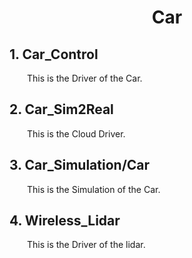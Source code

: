 # <center> Car </center>
 
## 1. Car_Control
&emsp;&emsp;This is the Driver of the Car.

## 2. Car_Sim2Real
&emsp;&emsp;This is the Cloud Driver.

## 3. Car_Simulation/Car
&emsp;&emsp;This is the Simulation of the Car.

## 4. Wireless_Lidar
&emsp;&emsp;This is the Driver of the lidar.

